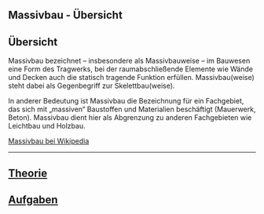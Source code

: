
Massivbau - Übersicht
---
## Übersicht

Massivbau bezeichnet – insbesondere als Massivbauweise – im Bauwesen eine Form des Tragwerks, bei der raumabschließende Elemente wie Wände und Decken auch die statisch tragende Funktion erfüllen. Massivbau(weise) steht dabei als Gegenbegriff zur Skelettbau(weise).

In anderer Bedeutung ist Massivbau die Bezeichnung für ein Fachgebiet, das sich mit „massiven“ Baustoffen und Materialien beschäftigt (Mauerwerk, Beton). Massivbau dient hier als Abgrenzung zu anderen Fachgebieten wie Leichtbau und Holzbau.

[Massivbau bei Wikipedia](https://de.wikipedia.org/wiki/Massivbau)

---
## [Theorie](theorie.md)
## [Aufgaben](aufgaben.md)
